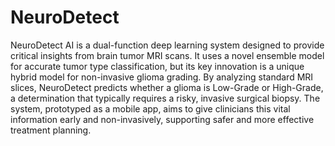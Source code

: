 # NeuroDetect
NeuroDetect AI is a dual-function deep learning system designed to provide critical insights from brain tumor MRI scans. It uses a novel ensemble model for accurate tumor type classification, but its key innovation is a unique hybrid model for non-invasive glioma grading. By analyzing standard MRI slices, NeuroDetect predicts whether a glioma is Low-Grade or High-Grade, a determination that typically requires a risky, invasive surgical biopsy. The system, prototyped as a mobile app, aims to give clinicians this vital information early and non-invasively, supporting safer and more effective treatment planning.
